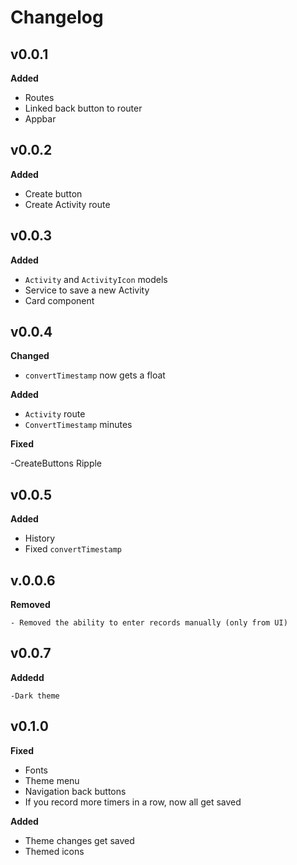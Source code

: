 # Changelog

## v0.0.1

**Added**

- Routes
- Linked back button to router
- Appbar


## v0.0.2

**Added**

- Create button
- Create Activity route

## v0.0.3

**Added**

- `Activity` and `ActivityIcon` models
- Service to save a new Activity
- Card component

## v0.0.4

**Changed**

- `convertTimestamp` now gets a float

**Added**

- `Activity` route
- `ConvertTimestamp` minutes 

**Fixed**

-CreateButtons Ripple

## v0.0.5

**Added**

- History
- Fixed `convertTimestamp`

## v.0.0.6

**Removed**

    - Removed the ability to enter records manually (only from UI)

## v0.0.7
    
**Addedd**

    -Dark theme

## v0.1.0

**Fixed**

- Fonts
- Theme menu
- Navigation back buttons
- If you record more timers in a row, now all get saved

**Added**

- Theme changes get saved
- Themed icons